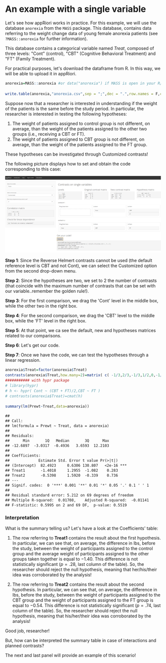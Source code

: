 


# An example with a single variable 


Let's see how appRiori works in practice.
For this example, we will use the database `anorexia` from the `MASS` package. This database, contains data referring to the weight change data of young female anorexia patients (see `?MASS::anorexia` for further information). 

This database contains a categorical variable named $\textit{Treat}$, composed of three levels: "Cont" (control), "CBT" (Cognitive Behavioral Treatment) and "FT" (Family Treatment).

For practical purposes, let's download the dataframe from R. In this way, we will be able to upload it in appRiori.


```r
anorexia=MASS::anorexia #or data("anorexia") if MASS is open in your R/ Rstudio console

write.table(anorexia,"anorexia.csv",sep = ";",dec = ".",row.names = F,col.names = T)
```


Suppose now that a researcher is interested in understanding if the weight of the patients is the same before the study period. In particular, the researcher is interested in testing the following hypotheses:

1. The weight of patients assigned to control group is not different, on average, than the weight of the patients assigned to the other two groups (i.e., receiving a CBT or FT).
2. The weight of patients assigned to CBT group is not different, on average, than the weight of the patients assigned to the FT group.

These hypotheses can be investigated through Customized contrasts!

The following picture displays how to set and obtain the code corresponding to this case:

<center>
<img src="www/example_1.png" alt="drawing" width="1200"/>
</center>


**Step 1**: Since the Reverse Helmert contrasts cannot be used (the default reference level is CBT and not Cont), we can select the Customized option from the second drop-down menu.

**Step 2**: Since the hypotheses are two, we set to 2 the number of contrasts (that coincide with the maximum number of contrasts that can be set with our variable..remember the golden rule!).

**Step 3**: For the first comparison, we drag the 'Cont' level in the middle box, while the other two in the right box. 

**Step 4**: For the second comparison, we drag the 'CBT' level to the middle box, while the 'FT' level in the right box.

**Step 5**: At that point, we ca see the default, new and hypotheses matrices related to our comparisons.

**Step 6**: Let's get our code.

**Step 7**: Once we have the code, we can test the hypotheses through a linear regression.



```r
anorexia$Treat=factor(anorexia$Treat)
contrasts(anorexia$Treat,how.many=2)=matrix( c( -1/3,2/3,-1/3,1/2,0,-1/2 ) , 3 , 2 )
########### with hypr package
# library(hypr)
# h <- hypr( Cont ~ (CBT + FT)/2,CBT ~ FT )
# contrasts(anorexia$Treat)=cmat(h)

summary(lm(Prewt~Treat,data=anorexia))
```

```
## 
## Call:
## lm(formula = Prewt ~ Treat, data = anorexia)
## 
## Residuals:
##      Min       1Q   Median       3Q      Max 
## -12.6897  -3.0317  -0.4936   3.6593  12.2103 
## 
## Coefficients:
##             Estimate Std. Error t value Pr(>|t|)    
## (Intercept)  82.4923     0.6306 130.807   <2e-16 ***
## Treat1       -1.4018     1.2955  -1.082    0.283    
## Treat2       -0.5398     1.5920  -0.339    0.736    
## ---
## Signif. codes:  0 '***' 0.001 '**' 0.01 '*' 0.05 '.' 0.1 ' ' 1
## 
## Residual standard error: 5.212 on 69 degrees of freedom
## Multiple R-squared:  0.01708,	Adjusted R-squared:  -0.01141 
## F-statistic: 0.5995 on 2 and 69 DF,  p-value: 0.5519
```


### Interpretation

What is the summary telling us? Let's have a look at the Coefficients' table:

1. The row referring to **Treat1** contains the result about the first hypothesis. In particular, we can see that, on average, the difference in lbs, before the study, between the weight of participants assigned to the control group and the average weight of participants assigned to the other groups taken together is equal to $-1.40$. This difference is not statistically significant ($p = .28$, last column of the table). So, the researcher should reject the null hypothesis, meaning that her/his/their idea was corroborated by the analysis!

2. The row referring to **Treat2** contains the result about the second hypothesis. In particular, we can see that, on average, the difference in lbs, before the study, between the weight of participants assigned to the CBT group and the weight of participants assigned to the FT group is equal to $-0.54$. This difference is not statistically significant ($p = .74$, last column of the table). So, the researcher should reject the null hypothesis, meaning that his/her/their idea was corroborated by the analysis!

Good job, researcher!

But, how can be interpreted the summary table in case of interactions and planned contrasts?

The next and last panel will provide an example of this scenario!
